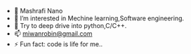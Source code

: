 - 👋 Mashrafi Nano
- 👀 I’m interested in Mechine learning,Software engineering.
- 🌱 Try to deep drive into python,C/C++.
- 📫 miwanrobin@gmail.com
- ⚡ Fun fact: code is life for me..

<!---
MashrafiNano/MashrafiNano is a ✨ special ✨ repository because its `README.md` (this file) appears on your GitHub profile.
You can click the Preview link to take a look at your changes.
--->

